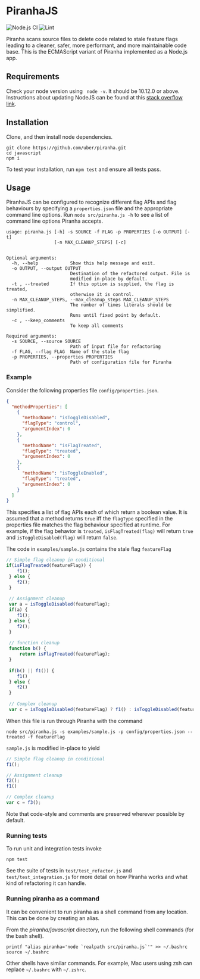 # PiranhaJS
![Node.js CI](https://github.com/uber/piranha/workflows/Node.js%20CI/badge.svg) ![Lint](https://github.com/uber/piranha/workflows/Lint/badge.svg)

Piranha scans source files to delete code related to stale feature flags leading to a cleaner, safer, more performant, and more maintainable code base. This is the ECMAScript variant of Piranha implemented as a Node.js app. 

## Requirements

Check your node version using ``` node -v```. It should be 10.12.0 or above. Instructions about updating NodeJS can be found at this [stack overflow link](
https://stackoverflow.com/questions/10075990/upgrading-node-js-to-latest-version).

## Installation

Clone, and then install node dependencies.

```
git clone https://github.com/uber/piranha.git 
cd javascript
npm i
```

To test your installation, run `npm test` and ensure all tests pass.

## Usage

PiranhaJS can be configured to recognize different flag APIs and flag behaviours by specifying a `properties.json` file and the appropriate command line options. Run `node src/piranha.js -h` to see a list of command line options Piranha accepts. 

```
usage: piranha.js [-h] -s SOURCE -f FLAG -p PROPERTIES [-o OUTPUT] [-t]
                  [-n MAX_CLEANUP_STEPS] [-c]
                  

Optional arguments:
  -h, --help            Show this help message and exit.
  -o OUTPUT, --output OUTPUT
                        Destination of the refactored output. File is 
                        modified in-place by default.
  -t , --treated        If this option is supplied, the flag is treated, 
                        otherwise it is control.
  -n MAX_CLEANUP_STEPS, --max_cleanup_steps MAX_CLEANUP_STEPS
                        The number of times literals should be simplified. 
                        Runs until fixed point by default.
  -c , --keep_comments 
                        To keep all comments

Required arguments:
  -s SOURCE, --source SOURCE
                        Path of input file for refactoring
  -f FLAG, --flag FLAG  Name of the stale flag
  -p PROPERTIES, --properties PROPERTIES
                        Path of configuration file for Piranha
```

### Example 

Consider the following properties file `config/properties.json`.

```json
{
  "methodProperties": [
    {
      "methodName": "isToggleDisabled",
      "flagType": "control",
      "argumentIndex": 0
    },
    {
      "methodName": "isFlagTreated",
      "flagType": "treated",
      "argumentIndex": 0
    },
    {
      "methodName": "isToggleEnabled",
      "flagType": "treated",
      "argumentIndex": 0
    }
  ]
}
```

This specifies a list of flag APIs each of which return a boolean value. It is assumed that a method returns `true` iff the `flagType` specified in the properties file matches the flag behaviour specified at runtime. For example, if the flag behavior is `treated`, `isFlagTreated(flag)` will return `true` and `isToggleDisabled(flag)` will return `false`.

The code in `examples/sample.js` contains the stale flag `featureFlag`

```javascript
// Simple flag cleanup in conditional
if(isFlagTreated(featureFlag)) {
    f1();
 } else {
    f2();
 }
 
 // Assignment cleanup
 var a = isToggleDisabled(featureFlag);
 if(a) {
    f1(); 
 } else {
    f2();
 }
 
 // function cleanup
 function b() {
     return isFlagTreated(featureFlag);
 }
 
 if(b() || f1()) {
    f1()   
 } else {
    f2()   
 }
 
 // Complex cleanup
 var c = isToggleDisabled(featureFlag) ? f1() : isToggleDisabled(featureFlag) ? f2() : isFlagTreated(featureFlag) ? f3() : f4();
```
When this file is run through Piranha with the command 

```
node src/piranha.js -s examples/sample.js -p config/properties.json --treated -f featureFlag
```

`sample.js` is modified in-place to yield

```javascript
// Simple flag cleanup in conditional
f1();

// Assignment cleanup
f2();
f1()

// Complex cleanup
var c = f3();
```

Note that code-style and comments are preserved wherever possible by default.

### Running tests

To run unit and integration tests invoke

```
npm test
```

See the suite of tests in `test/test_refactor.js` and `test/test_integration.js` for more detail on how Piranha works and what kind of refactoring it can handle. 

### Running piranha as a command

It can be convenient to run piranha as a shell command from any location. This can be done by creating an alias.

From the *piranha/javascript* directory, run the following shell commands (for the bash shell).

```
printf "alias piranha='node `realpath src/piranha.js`'" >> ~/.bashrc
source ~/.bashrc
```

Other shells have similar commands. For example, Mac users using zsh can replace `~/.bashrc` with `~/.zshrc`.
